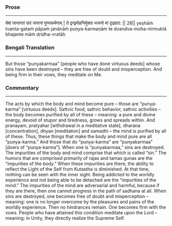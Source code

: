 ### Prose 
 --- 
येषां त्वन्तगतं पापं जनानां पुण्यकर्मणाम् |
ते द्वन्द्वमोहनिर्मुक्ता भजन्ते मां दृढव्रता: || 28||
yeṣhāṁ tvanta-gataṁ pāpaṁ janānāṁ puṇya-karmaṇām
te dvandva-moha-nirmuktā bhajante māṁ dṛiḍha-vratāḥ

### Bengali Translation 
 --- 
But those “punyakarmaa” [people who have done virtuous deeds] whose sins have been destroyed – they are free of doubt and misperception. And being firm in their vows, they meditate on Me.

### Commentary 
 --- 
The acts by which the body and mind become pure – those are “punya-karma” [virtuous deeds]. Sattvic food, sattvic behavior, sattvic activities – the body becomes purified by all of these – meaning: a pure and divine energy, devoid of stupor and tiredness, grows and spreads within. And pranayam, pratyahar [withdrawal in a meditative state], dharana [concentration], dhyan [meditation] and samadhi – the mind is purified by all of these. Thus, these things that make the body and mind pure are all “punya-karma.” And those that do “punya-karma” are “punyakarmaa” [doers of “punya-karma”]. When one is “punyakarmaa,” sins are destroyed. The impurities of the body and mind comprise that which is called “sin.” The humors that are comprised primarily of rajas and tamas gunas are the “impurities of the body.” When these impurities are there, the ability to reflect the Light of the Self from Kutastha is diminished. At that time, nothing can be seen with the inner sight. Being addicted to the worldly experience and not being able to be detached are the “impurities of the mind.” The impurities of the mind are adversarial and harmful, because if they are there, then one cannot progress in the path of sadhana at all. When sins are destroyed, one becomes free of doubt and misperception – meaning: one is no longer overcome by the pleasures and pains of the worldly experience. Then no hindrances remain. One becomes firm with the vows. People who have attained this condition meditate upon the Lord – meaning: in Unity, they directly realize the Supreme Self.